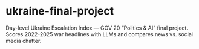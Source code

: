 # ukraine-final-project
Day-level Ukraine Escalation Index — GOV 20 “Politics &amp; AI” final project. Scores 2022-2025 war headlines with LLMs and compares news vs. social media chatter.
